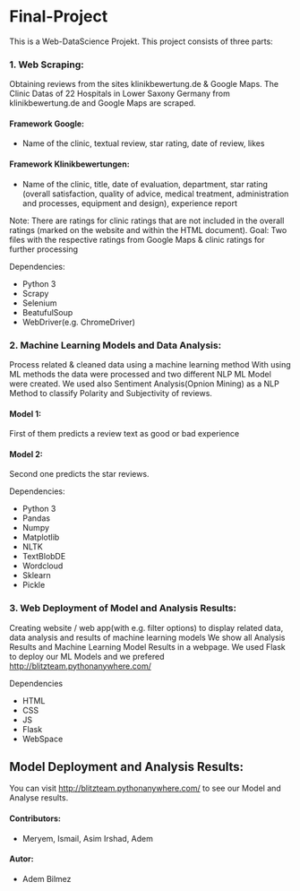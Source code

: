 # Final-Project

This is a Web-DataScience Projekt. This project consists of three parts:

### 1. Web Scraping:
Obtaining reviews from the sites klinikbewertung.de & Google Maps.
The Clinic Datas of 22 Hospitals in Lower Saxony Germany from klinikbewertung.de and Google Maps are scraped. 

#### Framework Google:
- Name of the clinic, textual review, star rating, date of review, likes

#### Framework Klinikbewertungen:
- Name of the clinic, title, date of evaluation, department, star rating (overall satisfaction, quality of advice, medical treatment, administration and processes, equipment and design), experience report

Note: There are ratings for clinic ratings that are not included in the overall ratings (marked on the website and within the HTML document).
Goal: Two files with the respective ratings from Google Maps & clinic ratings for further processing

Dependencies:
- Python 3
- Scrapy
- Selenium
- BeatufulSoup
- WebDriver(e.g. ChromeDriver)

### 2. Machine Learning Models and Data Analysis:
Process related & cleaned data using a machine learning method
With using ML methods the data were processed and two different NLP ML Model were created.
We used also Sentiment Analysis(Opnion Mining) as a NLP Method to classify Polarity and Subjectivity of reviews.

#### Model 1:
First of them predicts a review text as good or bad experience
#### Model 2:
Second one predicts the star reviews.

Dependencies:
- Python 3
- Pandas
- Numpy
- Matplotlib
- NLTK
- TextBlobDE
- Wordcloud
- Sklearn
- Pickle


### 3. Web Deployment of Model and Analysis Results:
Creating website / web app(with e.g. filter options) to display related data, data analysis and results of machine learning models
We show all Analysis Results and Machine Learning Model Results in a webpage. We used Flask to deploy our ML Models and we prefered http://blitzteam.pythonanywhere.com/

Dependencies
- HTML
- CSS
- JS
- Flask
- WebSpace

## Model Deployment and Analysis Results: 
You can visit http://blitzteam.pythonanywhere.com/ to see our Model and Analyse results.

#### Contributors:
- Meryem, Ismail, Asim Irshad, Adem

#### Autor:
- Adem Bilmez
